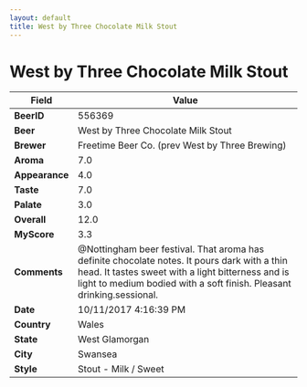 ```yaml
---
layout: default
title: West by Three Chocolate Milk Stout
---
```


# West by Three Chocolate Milk Stout

| Field         | Value     |
|---------------|-----------|
| **BeerID** | 556369 |
| **Beer** | West by Three Chocolate Milk Stout |
| **Brewer** | Freetime Beer Co. (prev West by Three Brewing) |
| **Aroma** | 7.0 |
| **Appearance** | 4.0 |
| **Taste** | 7.0 |
| **Palate** | 3.0 |
| **Overall** | 12.0 |
| **MyScore** | 3.3 |
| **Comments** | @Nottingham beer festival. That aroma has definite chocolate notes. It pours dark with a thin head. It tastes sweet with a light bitterness and is light to medium bodied with a soft finish. Pleasant drinking.sessional. |
| **Date** | 10/11/2017 4:16:39 PM |
| **Country** | Wales |
| **State** | West Glamorgan |
| **City** | Swansea |
| **Style** | Stout - Milk / Sweet |

